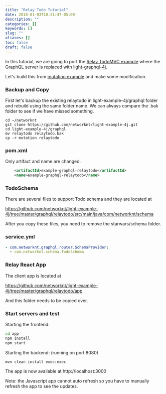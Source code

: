 ```yaml
---
title: "Relay Todo Tutorial"
date: 2018-01-03T10:31:47-05:00
description: ""
categories: []
keywords: []
slug: ""
aliases: []
toc: false
draft: false
---
```


In this tutorial, we are going to port the [Relay TodoMVC example][] where the GraphQL server is replaced with
[light-graphql-4j][].  

Let's build this from [mutation example][] and make some modification. 

### Backup and Copy

First let's backup the existing relaytodo in light-example-4j/graphql folder and rebuild using the same folder
name. We can always compare the .bak folder to see if we have missed something. 

```
cd ~/networknt
git clone https://github.com/networknt/light-example-4j.git
cd light-example-4j/graphql
mv relaytodo relaytodo.bak
cp -r mutation relaytodo
```

### pom.xml

Only artifact and name are changed.

```xml
    <artifactId>example-graphql-relaytodo</artifactId>
    <name>example-graphql-relaytodo</name>

```

### TodoSchema

There are several files to support Todo schema and they are located at 

https://github.com/networknt/light-example-4j/tree/master/graphql/relaytodo/src/main/java/com/networknt/schema

After you copy these files, you need to remove the starwars/schema folder. 


### service.yml

```yaml
- com.networknt.graphql.router.SchemaProvider:
  - com.networknt.schema.TodoSchema
```


### Relay React App

The client app is located at 

https://github.com/networknt/light-example-4j/tree/master/graphql/relaytodo/app

And this folder needs to be copied over.

### Start servers and test

Starting the frontend:

```bash
cd app
npm install
npm start
```

Starting the backend: (running on port 8080)

```bash
mvn clean install exec:exec
```

The app is now available at http://localhost:3000

Note: the Javascript app cannot auto refresh so you have to manually refresh the app to see the updates.


[light-graphql-4j]: /style/light-graphql-4j/
[Relay TodoMVC example]: https://github.com/graphql-java/todomvc-relay-java
[mutation example]: /tutorial/graphql/mutation/

